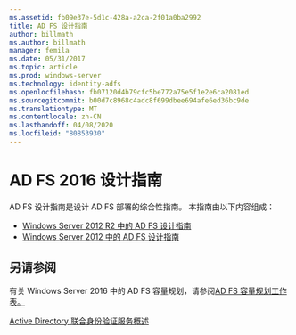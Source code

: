 ```yaml
---
ms.assetid: fb09e37e-5d1c-428a-a2ca-2f01a0ba2992
title: AD FS 设计指南
author: billmath
ms.author: billmath
manager: femila
ms.date: 05/31/2017
ms.topic: article
ms.prod: windows-server
ms.technology: identity-adfs
ms.openlocfilehash: fb07120d4b79cfc5be772a75e5f1e2e6ca2081ed
ms.sourcegitcommit: b00d7c8968c4adc8f699dbee694afe6ed36bc9de
ms.translationtype: MT
ms.contentlocale: zh-CN
ms.lasthandoff: 04/08/2020
ms.locfileid: "80853930"
---
```

# <a name="ad-fs-2016-design-guide"></a>AD FS 2016 设计指南



AD FS 设计指南是设计 AD FS 部署的综合性指南。  本指南由以下内容组成：

-   [Windows Server 2012 R2 中的 AD FS 设计指南](AD-FS-Design-Guide-in-Windows-Server-2012-R2.md)
-   [Windows Server 2012 中的 AD FS 设计指南](AD-FS-Design-Guide-in-Windows-Server-2012.md)
  

  
## <a name="see-also"></a>另请参阅  
有关 Windows Server 2016 中的 AD FS 容量规划，请参阅[AD FS 容量规划工作表。](http://adfsdocs.blob.core.windows.net/adfs/ADFSCapacity2016.xlsx)  
  
[Active Directory 联合身份验证服务概述](../../Active-Directory-Federation-Services.md)
